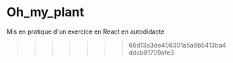 # Oh_my_plant
Mis en pratique d'un exercice en React en autodidacte
>>>>>>> 66d13a3de406301a5a8b5413ba4ddcb81709afe3
